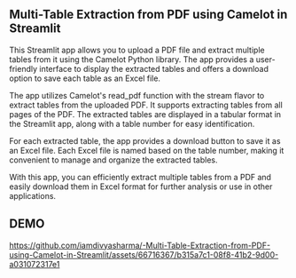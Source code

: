 
## Multi-Table Extraction from PDF using Camelot in Streamlit


This Streamlit app allows you to upload a PDF file and extract multiple tables from it using the Camelot Python library. The app provides a user-friendly interface to display the extracted tables and offers a download option to save each table as an Excel file.

The app utilizes Camelot's read_pdf function with the stream flavor to extract tables from the uploaded PDF. It supports extracting tables from all pages of the PDF. The extracted tables are displayed in a tabular format in the Streamlit app, along with a table number for easy identification.

For each extracted table, the app provides a download button to save it as an Excel file. Each Excel file is named based on the table number, making it convenient to manage and organize the extracted tables.

With this app, you can efficiently extract multiple tables from a PDF and easily download them in Excel format for further analysis or use in other applications.
## DEMO

https://github.com/iamdivyasharma/-Multi-Table-Extraction-from-PDF-using-Camelot-in-Streamlit/assets/66716367/b315a7c1-08f8-41b2-9d00-a031072317e1

